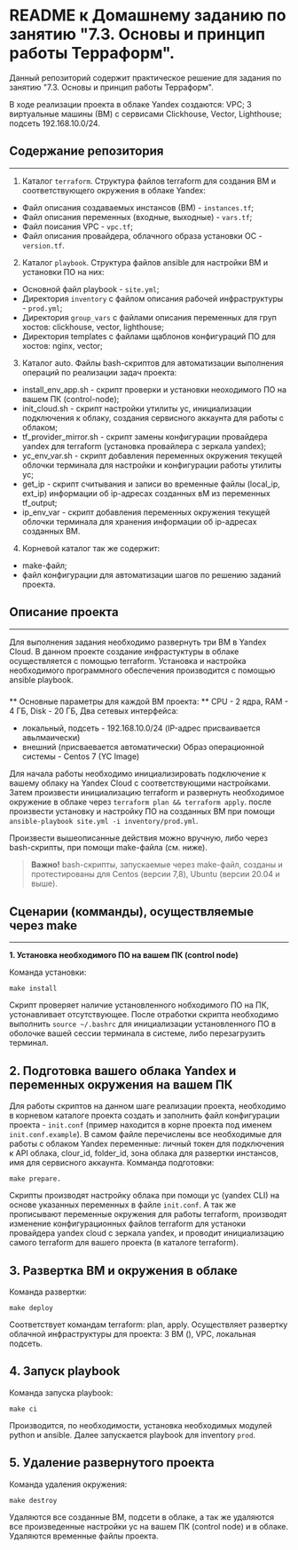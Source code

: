 # README к Домашнему заданию по занятию "7.3. Основы и принцип работы Терраформ".

Данный репозиторий содержит практическое решение для задания по занятию "7.3. Основы и принцип работы Терраформ". 

В ходе реализации проекта в облаке Yandex создаются: VPC; 3 виртуальные машины (ВМ) с сервисами Clickhouse, Vector, Lighthouse; подсеть 192.168.10.0/24.

## Содержание репозитория
---

1. Каталог `terraform`. Структура файлов terraform для создания ВМ и соответствующего окружения в облаке Yandex:
  - Файл описания создаваемых инстансов (ВМ) - `instances.tf`;
  - Файл описания переменных (входные, выходные) - `vars.tf`;
  - Файл поисания VPC - `vpc.tf`;
  - Файл описания провайдера, облачного образа установки ОС - `version.tf`.
2. Каталог `playbook`. Структура файлов ansible для настройки ВМ и установки ПО на них:
  - Основной файл playbook - `site.yml`;
  - Директория `inventory` с файлом описания рабочей инфраструктуры - `prod.yml`;
  - Директория `group_vars` с файлами описания переменных для груп хостов: clickhouse, vector, lighthouse;
  - Директория templates с файлами щаблонов конфигураций ПО для хостов: nginx, vector;
3. Каталог auto. Файлы bash-скриптов для автоматизации выполнения операций по реализации задач проекта:
  - install_env_app.sh - скрипт проверки и установки неоходимого ПО на вашем ПК (control-node);
  - init_cloud.sh - скрипт настройки утилиты yc, инициализации подключения к облаку, создания сервисного аккаунта для работы с облаком;
  - tf_provider_mirror.sh - скрипт замены конфигурации провайдера yandex для terraform (установка провайлера с зеркала yandex);
  - yc_env_var.sh - скрипт добавления переменных окружения текущей облочки терминала для настройки и конфигурации работы утилиты yc;
  - get_ip - скрипт считывания и записи во временные файлы (local_ip, ext_ip) информации об ip-адресах созданных вМ из переменных tf_output;
  - ip_env_var - скрипт добавления переменных окружения текущей облочки терминала для хранения информации об ip-адресах созданных ВМ.
4. Корневой каталог так же содержит:
  - make-файл;
  - файл конфигурации для автоматизации шагов по решению заданий проекта.

## Описание проекта
---

Для выполнения задания необходимо развернуть три ВМ в Yandex Cloud. В данном проекте создание инфрастуктуры в облаке осуществляется с помощью terraform. Установка и настройка необходимого программного обеспечения производится с помощью ansible playbook.

### 

** Основные параметры для каждой ВМ проекта: **
CPU - 2 ядра,
RAM - 4 ГБ,
Disk - 20 ГБ,
Два сетевых интерфейса:
  - локальный, подсеть - 192.168.10.0/24 (IP-адрес присваивается авьлмаически)
  - внешний (присваевается автоматически)
Образ операционной системы - Centos 7 (YC Image)

Для начала работы необходимо инициализировать подключение к вашему облаку на Yandex Cloud с соответствующими настройками. Затем произвести инициализацию terraform и развернуть необходимое окружение в облаке через ```terraform plan && terraform apply```. после произвести установку и настройку ПО на созданных ВМ при помощи ```ansible-playbook site.yml -i inventory/prod.yml```.

Произвести вышеописанные действия можно вручную, либо через bash-скрипты, при помощи make-файла (см. ниже). 
>**Важно!** bash-скрипты, запускаемые через make-файл, созданы и протестированы для Centos (версии 7,8), Ubuntu (версии 20.04 и выше).


## Сценарии (комманды), осуществляемые через make
---

**1. Установка необходимого ПО на вашем ПК (control node)**

Команда установки:

```
make install
```
Скрипт проверяет наличие установленного нобходимого ПО на ПК, устонавливает отсутствующее.
После отработки скрипта необходимо выполнить ``` source ~/.bashrc ``` для инициализации установленного ПО в оболочке вашей сессии терминала в системе, либо перезагрузить терминал.

## 2. Подготовка вашего облака Yandex и переменных окружения на вашем ПК

Для работы скриптов на данном шаге реализации проекта, необходимо в корневом каталоге проекта создать и заполнить файл конфигурации проекта - `init.conf` (пример находится в корне проекта под именем `init.conf.example`). В самом файле перечислены все необходимые для работы с облаком Yandex переменные: личный токен для подключения к API облака, clour_id, folder_id, зона облака для развертки инстансов, имя для сервисного аккаунта.
Комманда подготовки:

    make prepare.

Скрипты производят настройку облака при помощи yc (yandex CLI) на основе указанных переменных в файле `init.conf`. А так же прописывают переменные окружения для работы terraform, производят изменение конфигурационных файлов terraform для устаноки провайдера yandex cloud с зеркала yandex, и проводит инициализацию самого terraform для вашего проекта (в каталоге terraform).

## 3. Развертка ВМ и окружения в облаке
Команда развертки:
    
    make deploy

Соответствует командам terraform: plan, apply. Осуществляет развертку облачной инфраструктуры для проекта: 3 ВМ (), VPC, локальная подсеть.

## 4. Запуск playbook

Команда запуска playbook:

    make ci

Производится, по необходимости, установка необходимых модулей python и ansible. Далее запускается playbook для inventory `prod`.

## 5. Удаление развернутого проекта

Команда удаления окружения:

    make destroy

Удаляются все созданные ВМ, подсети в облаке, а так же удаляются все произведенные настройки yc на вашем ПК (control node) и в облаке. Удаляются временные файлы проекта.